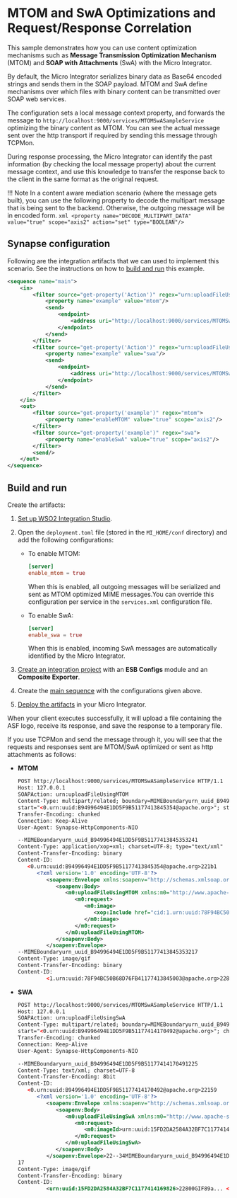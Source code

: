 # MTOM and SwA Optimizations and Request/Response Correlation

This sample demonstrates how you can use content optimization mechanisms such as **Message Transmission Optimization Mechanism** (MTOM) and **SOAP with
Attachments** (SwA) with the Micro Integrator.

By default, the Micro Integrator serializes binary data as Base64 encoded strings and sends them in the SOAP payload. MTOM and SwA define mechanisms over which files with binary content can be transmitted over SOAP web services.

The configuration sets a local message context property, and forwards
the message to
`http://localhost:9000/services/MTOMSwASampleService`
optimizing the binary content as MTOM. You can see the actual message
sent over the http transport if required by sending this message through
TCPMon.

During response processing, the
Micro Integrator can identify the past information (by checking the local message property) about the current message context,
and use this knowledge to transfer the response back to the client
in the same format as the original request.  

!!! Note
    In a content aware mediation scenario (where the message gets built), you can use the following property to decode the 
    multipart message that is being sent to the backend. Otherwise, the outgoing message will be in encoded form.
    ```xml
    <property name="DECODE_MULTIPART_DATA" value="true" scope="axis2" action="set" type="BOOLEAN"/>
    ```
    
## Synapse configuration

Following are the integration artifacts that we can used to implement this scenario. See the instructions on how to [build and run](#build-and-run) this example.

```xml
<sequence name="main">
    <in>
        <filter source="get-property('Action')" regex="urn:uploadFileUsingMTOM">
            <property name="example" value="mtom"/>
            <send>
                <endpoint>
                    <address uri="http://localhost:9000/services/MTOMSwASampleService" optimize="mtom"/>
                </endpoint>
            </send>
        </filter>
        <filter source="get-property('Action')" regex="urn:uploadFileUsingSwA">
            <property name="example" value="swa"/>
            <send>
                <endpoint>
                    <address uri="http://localhost:9000/services/MTOMSwASampleService" optimize="swa"/>
                </endpoint>
            </send>
        </filter>
    </in>
    <out>
        <filter source="get-property('example')" regex="mtom">
            <property name="enableMTOM" value="true" scope="axis2"/>
        </filter>
        <filter source="get-property('example')" regex="swa">
            <property name="enableSwA" value="true" scope="axis2"/>
        </filter>
        <send/>
    </out>
</sequence>
```

## Build and run

Create the artifacts:

1. [Set up WSO2 Integration Studio]({{base_path}}/integrate/develop/installing-WSO2-Integration-Studio).
2.  Open the `deployment.toml` file (stored in the `MI_HOME/conf` directory) and add the following configurations:

    - To enable MTOM:
       ```toml
       [server]
       enable_mtom = true
       ```
      When this is enabled, all outgoing messages will be serialized and
        sent as MTOM optimized MIME messages.You can override this
        configuration per service in the `services.xml`
        configuration file.

    - To enable SwA:
       ```toml
       [server]
       enable_swa = true
       ```
      When this is enabled, incoming SwA messages are automatically
        identified by the Micro Integrator. 

3. [Create an integration project]({{base_path}}/integrate/develop/create-integration-project) with an <b>ESB Configs</b> module and an <b>Composite Exporter</b>.
4. Create the [main sequence]({{base_path}}/integrate/develop/creating-artifacts/creating-reusable-sequences) with the configurations given above.
5. [Deploy the artifacts]({{base_path}}/integrate/develop/deploy-artifacts) in your Micro Integrator.

When your client executes successfully, it will upload a file containing
the ASF logo, receive its response, and save the response to a
temporary file.

<!--
When you analyze the log once the client is run specifying MTOM
optimization, you will see an output as follows:
```bash
[java] Sending file : ./../../repository/samples/resources/mtom/asf-logo.gif as MTOM
[java] Saved response to file : ./../../work/temp/sampleClient/mtom-49258.gif
```
-->

If you use TCPMon and send the message through it, you will see that the requests and responses sent are MTOM/SwA optimized or sent as http
attachments as follows:

- **MTOM**

    ```xml
    POST http://localhost:9000/services/MTOMSwASampleService HTTP/1.1
    Host: 127.0.0.1
    SOAPAction: urn:uploadFileUsingMTOM
    Content-Type: multipart/related; boundary=MIMEBoundaryurn_uuid_B94996494E1DD5F9B51177413845353; type="application/xop+xml";
    start="<0.urn:uuid:B94996494E1DD5F9B51177413845354@apache.org>"; start-info="text/xml"; charset=UTF-8
    Transfer-Encoding: chunked
    Connection: Keep-Alive
    User-Agent: Synapse-HttpComponents-NIO

    --MIMEBoundaryurn_uuid_B94996494E1DD5F9B51177413845353241
    Content-Type: application/xop+xml; charset=UTF-8; type="text/xml"
    Content-Transfer-Encoding: binary
    Content-ID:
       <0.urn:uuid:B94996494E1DD5F9B51177413845354@apache.org>221b1
          <?xml version='1.0' encoding='UTF-8'?>
             <soapenv:Envelope xmlns:soapenv="http://schemas.xmlsoap.org/soap/envelope/">
                <soapenv:Body>
                   <m0:uploadFileUsingMTOM xmlns:m0="http://www.apache-synapse.org/test">
                      <m0:request>
                         <m0:image>
                            <xop:Include href="cid:1.urn:uuid:78F94BC50B68D76FB41177413845003@apache.org" xmlns:xop="http://www.w3.org/2004/08/xop/include" />
                         </m0:image>
                      </m0:request>
                   </m0:uploadFileUsingMTOM>
                </soapenv:Body>
             </soapenv:Envelope>
    --MIMEBoundaryurn_uuid_B94996494E1DD5F9B51177413845353217
    Content-Type: image/gif
    Content-Transfer-Encoding: binary
    Content-ID:
             <1.urn:uuid:78F94BC50B68D76FB41177413845003@apache.org>22800GIF89a... << binary content >>
    ```

- **SWA**

    ```xml
    POST http://localhost:9000/services/MTOMSwASampleService HTTP/1.1
    Host: 127.0.0.1
    SOAPAction: urn:uploadFileUsingSwA
    Content-Type: multipart/related; boundary=MIMEBoundaryurn_uuid_B94996494E1DD5F9B51177414170491; type="text/xml";
    start="<0.urn:uuid:B94996494E1DD5F9B51177414170492@apache.org>"; charset=UTF-8
    Transfer-Encoding: chunked
    Connection: Keep-Alive
    User-Agent: Synapse-HttpComponents-NIO

    --MIMEBoundaryurn_uuid_B94996494E1DD5F9B51177414170491225
    Content-Type: text/xml; charset=UTF-8
    Content-Transfer-Encoding: 8bit
    Content-ID:
       <0.urn:uuid:B94996494E1DD5F9B51177414170492@apache.org>22159
          <?xml version='1.0' encoding='UTF-8'?>
             <soapenv:Envelope xmlns:soapenv="http://schemas.xmlsoap.org/soap/envelope/">
                <soapenv:Body>
                   <m0:uploadFileUsingSwA xmlns:m0="http://www.apache-synapse.org/test">
                      <m0:request>
                         <m0:imageId>urn:uuid:15FD2DA2584A32BF7C1177414169826</m0:imageId>
                      </m0:request>
                   </m0:uploadFileUsingSwA>
                </soapenv:Body>
             </soapenv:Envelope>22--34MIMEBoundaryurn_uuid_B94996494E1DD5F9B511774141704912
    17
    Content-Type: image/gif
    Content-Transfer-Encoding: binary
    Content-ID:
             <urn:uuid:15FD2DA2584A32BF7C1177414169826>22800GIF89a... << binary content >>
    ```
